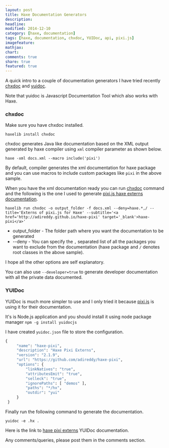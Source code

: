 ```yaml
---
layout: post
title: Haxe Documentation Generators
description: 
headline: 
modified: 2014-12-10
category: [haxe, documentation]
tags: [haxe, documentation, chxdoc, YUIDoc, api, pixi.js]
imagefeature: 
mathjax: 
chart: 
comments: true
share: true
featured: true
---
```


A quick intro to a couple of documentation generators I have tried recently [chxdoc](https://github.com/ibilon/chxdoc) and [yuidoc](http://yui.github.io/yuidoc/).

Note that yuidoc is Javascript Documentation Tool which also works with Haxe.

### chxdoc ###
Make sure you have chxdoc installed.

`haxelib install chxdoc`

chxdoc generates Java like documentation based on the XML output generated by haxe compiler using `xml` compiler parameter as shown below.

`haxe -xml docs.xml --macro include('pixi')`

By default, compiler generates the xml documentation for haxe package and you can use macros to include custom packages like `pixi` in the above sample.

When you have the xml documentation ready you can run [chxdoc](https://github.com/ibilon/chxdoc) command and the following is the one I used to generate [pixi.js haxe externs documentation](http://adireddy.github.io/docs/haxe-pixi/).

`haxelib run chxdoc -o output_folder -f docs.xml --deny=haxe.*,/ --title='Externs of pixi.js for Haxe' --subtitle='<a href='http://adireddy.github.io/haxe-pixi' target='_blank'>haxe-pixi</a>'`

* output_folder - The folder path where you want the documentation to be generated
* --deny - You can specify the `,` separated list of all the packages you want to exclude from the documentation (haxe package and `/` denotes root classes in the above sample).

I hope all the other options are self explanatory.
 
You can also use `--developer=true` to generate developer documentation with all the private data documented.

### YUIDoc ###

YUIDoc is much more simpler to use and I only tried it because [pixi.js](http://www.goodboydigital.com/pixijs/docs/) is using it for their documentation.

It's is Node.js application and you should install it using node package manager `npm -g install yuidocjs`

I have created `yuidoc.json` file to store the configuration.

```haxe
{
     "name": "haxe-pixi",
     "description": "Haxe Pixi Externs",
     "version": "2.1.9",
     "url": "https://github.com/adireddy/haxe-pixi",
     "options": {
         "linkNatives": "true",
         "attributesEmit": "true",
         "selleck": "true",
         "ignorePaths": [ "demos" ],
         "paths": "*/hx",
         "outdir": "yui"
     }
 }
```

Finally run the following command to generate the documentation.

`yuidoc -e .hx .`

Here is the link to [haxe pixi externs](http://adireddy.github.io/docs/haxe-pixi/yui/) YUIDoc documentation.

Any comments/queries, please post them in the comments section.
